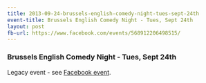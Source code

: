 ```yaml
---
title: 2013-09-24-brussels-english-comedy-night-tues-sept-24th
event-title: Brussels English Comedy Night - Tues, Sept 24th
layout: post
fb-url: https://www.facebook.com/events/568912206498515/
---
```

<h3>Brussels English Comedy Night - Tues, Sept 24th</h3>
Legacy event - see <a href="https://www.facebook.com/events/568912206498515/">Facebook event</a>.